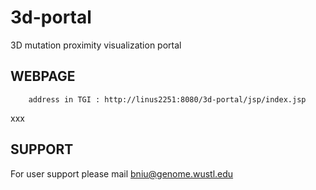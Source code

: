 3d-portal
===========
3D mutation proximity visualization portal

WEBPAGE
-------

        address in TGI : http://linus2251:8080/3d-portal/jsp/index.jsp 



xxx


SUPPORT
-------

For user support please mail bniu@genome.wustl.edu

